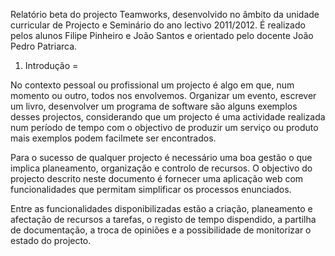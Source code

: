 Relatório beta do projecto Teamworks, desenvolvido no âmbito da unidade curricular de Projecto e Seminário do ano lectivo 2011/2012. É realizado pelos alunos Filipe Pinheiro e João Santos e orientado pelo docente João Pedro Patriarca.

1. Introdução
=

No contexto pessoal ou profissional um projecto é algo em que, num momento ou outro, todos nos envolvemos. Organizar um evento, escrever um livro, desenvolver um programa de software são alguns exemplos desses projectos, considerando que um projecto é uma actividade realizada num período de tempo com o objectivo de produzir um serviço ou produto mais exemplos podem facilmete ser encontrados. 

Para o sucesso de qualquer projecto é necessário uma boa gestão o que implica planeamento, organização e controlo de recursos. O objectivo do projecto descrito neste documento é fornecer uma aplicação web com funcionalidades que permitam simplificar os processos enunciados. 

Entre as funcionalidades disponibilizadas estão a criação, planeamento e afectação de recursos a tarefas, o registo de tempo dispendido, a partilha de documentação, a troca de opiniões e a possibilidade de monitorizar o estado do projecto.
